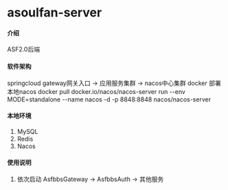 # asoulfan-server

#### 介绍
ASF2.0后端

#### 软件架构
springcloud gateway网关入口 -> 应用服务集群 -> nacos中心集群
docker 部署本地nacos 
docker pull docker.io/nacos/nacos-server
run --env MODE=standalone --name nacos -d -p 8848:8848 nacos/nacos-server

#### 本地环境

1.  MySQL
2.  Redis
3.  Nacos

#### 使用说明

1.  依次启动 AsfbbsGateway -> AsfbbsAuth -> 其他服务

